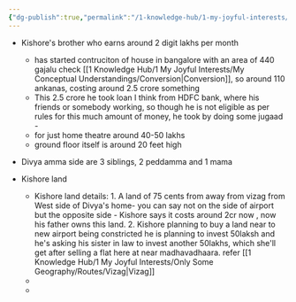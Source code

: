 ```yaml
---
{"dg-publish":true,"permalink":"/1-knowledge-hub/1-my-joyful-interests/people/others/kishore-and-divya/","noteIcon":""}
---
```


- Kishore's brother who earns around 2 digit lakhs per month
	- has started contruciton of house in bangalore with an area of 440 gajalu check [[1 Knowledge Hub/1 My Joyful Interests/My Conceptual Understandings/Conversion\|Conversion]], so around 110 ankanas, costing around 2.5 crore something
	- This 2.5 crore he took loan I think from HDFC bank, where his friends or somebody working, so though he is not eligible as per rules for this much amount of money, he took by doing some jugaad - 
	- for just home theatre around 40-50 lakhs
	- ground floor itself is around 20 feet high
- Divya amma side are 3 siblings, 2 peddamma and 1 mama


- Kishore land
	- Kishore land details: 1. A land of 75 cents from away from vizag from West side of Divya's home- you can say not on the side of airport but the opposite side - Kishore says it costs around 2cr now , now his father owns this land. 2. Kishore planning to buy a land near to new airport being constricted he is planning to invest 50laksh and he's asking his sister in law to invest another 50lakhs, which she'll get after selling a flat here at near madhavadhaara. refer [[1 Knowledge Hub/1 My Joyful Interests/Only Some Geography/Routes/Vizag\|Vizag]]
	- 
	- 